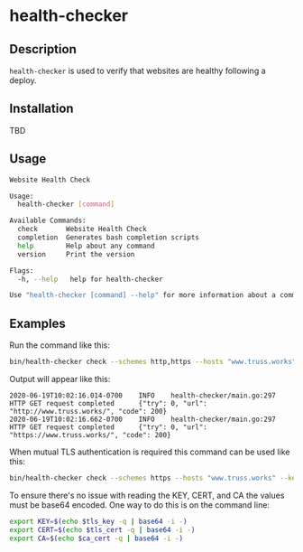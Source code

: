 # health-checker

## Description

`health-checker` is used to verify that websites are healthy following a deploy.

## Installation

TBD

## Usage

```sh
Website Health Check

Usage:
  health-checker [command]

Available Commands:
  check       Website Health Check
  completion  Generates bash completion scripts
  help        Help about any command
  version     Print the version

Flags:
  -h, --help   help for health-checker

Use "health-checker [command] --help" for more information about a command.
```

## Examples

Run the command like this:

```sh
bin/health-checker check --schemes http,https --hosts "www.truss.works" --tries 10 --backoff 3 --log-level info --timeout 15m --paths "/"
```

Output will appear like this:

```text
2020-06-19T10:02:16.014-0700    INFO    health-checker/main.go:297      HTTP GET request completed      {"try": 0, "url": "http://www.truss.works/", "code": 200}
2020-06-19T10:02:16.662-0700    INFO    health-checker/main.go:297      HTTP GET request completed      {"try": 0, "url": "https://www.truss.works/", "code": 200}
```

When mutual TLS authentication is required this command can be used like this:

```sh
bin/health-checker check --schemes https --hosts "www.truss.works" --key "${KEY}" --cert "${CERT}" --ca "${CA}" --tries 10 --backoff 3 --log-level info --timeout 15m
```

To ensure there's no issue with reading the KEY, CERT, and CA the values must be base64 encoded. One way to do this is
on the command line:

```sh
export KEY=$(echo $tls_key -q | base64 -i -)
export CERT=$(echo $tls_cert -q | base64 -i -)
export CA=$(echo $ca_cert -q | base64 -i -)
```
